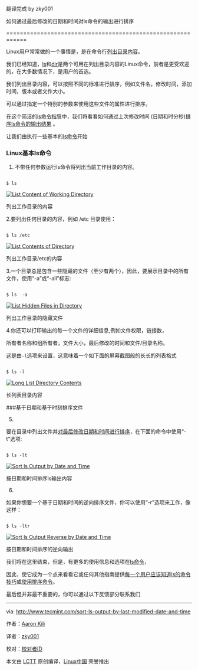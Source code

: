 翻译完成 by zky001

如何通过最后修改的日期和时间对ls命令的输出进行排序

============================================================

Linux用户常常做的一个事情是，是在命令行[列出目录内容][1]。

我们已经知道，[ls][2]和[dir][3]是两个可用在列出目录内容的Linux命令，前者是更受欢迎的，在大多数情况下，是用户的首选。

我们列出目录内容，可以按照不同的标准进行排序，例如文件名，修改时间，添加时间，版本或者文件大小。

可以通过指定一个特别的参数来使用这些文件的属性进行排序。

在这个简洁的[ls命令指导][4]中，我们将看看如何通过上次修改时间 (日期和时分秒)[排序ls命令的输出结果][5] 。

让我们由执行一些基本的[ls命令][6]开始

###  Linux基本ls命令



1. 不带任何参数运行ls命令将列出当前工作目录的内容。





```

$ ls 

```

[![List Content of Working Directory](http://www.tecmint.com/wp-content/uploads/2016/10/List-Content-of-Working-Directory.png)][7]



列出工作目录的内容



2.要列出任何目录的内容，例如 /etc 目录使用：



```

$ ls /etc

```

[![List Contents of Directory](http://www.tecmint.com/wp-content/uploads/2016/10/List-Contents-of-Directory.png)][8]




列出工作目录/etc的内容




3.一个目录总是包含一些隐藏的文件（至少有两个），因此，要展示目录中的所有文件，使用“-a”或“-all”标志:



```

$ ls  -a

```

[![List Hidden Files in Directory](http://www.tecmint.com/wp-content/uploads/2016/10/List-Hidden-Files-in-Directory.png)][9]



列出工作目录的隐藏文件

4.你还可以打印输出的每一个文件的详细信息,例如文件权限，链接数，

所有者名称和组所有者，文件大小，最后修改的时间和文件/目录名称。

这是由` -l `选项来设置，这意味着一个如下面的屏幕截图般的长长的列表格式



```

$ ls -l

```

[![Long List Directory Contents](http://www.tecmint.com/wp-content/uploads/2016/10/ls-Long-List-Format.png)][10]



长列表目录内容

###基于日期和基于时刻排序文件





5.

要在目录中列出文件并[对最后修改日期和时间进行排序][11]，在下面的命令中使用“-t”选项:



```

$ ls -lt 

```

[![Sort ls Output by Date and Time](http://www.tecmint.com/wp-content/uploads/2016/10/Sort-ls-Output-by-Date-and-Time.png)][12]




按日期和时间排序ls输出内容



6.

如果你想要一个基于日期和时间的逆向排序文件，你可以使用“-r”选项来工作，像这样：





```

$ ls -ltr

```

[![Sort ls Output Reverse by Date and Time](http://www.tecmint.com/wp-content/uploads/2016/10/Sort-ls-Output-Reverse-by-Date-and-Time.png)][13]


按日期和时间排序的逆向输出





我们将在这里结束，但是，有更多的使用信息和选项在[ls命令][14]，


因此，使它成为一个点来看看它或任何其他指南提供[每一个用户应该知道ls的命令技巧][15]或[使用排序命令][16]。

最后但并非最不重要的，你可以通过以下反馈部分联系我们




--------------------------------------------------------------------------------



via: http://www.tecmint.com/sort-ls-output-by-last-modified-date-and-time



作者：[Aaron Kili][a]

译者：[zky001](https://github.com/zky001)

校对：[校对者ID](https://github.com/校对者ID)



本文由 [LCTT](https://github.com/LCTT/TranslateProject) 原创编译，[Linux中国](https://linux.cn/) 荣誉推出



[a]:http://www.tecmint.com/author/aaronkili/

[1]:http://www.tecmint.com/file-and-directory-management-in-linux/

[2]:http://www.tecmint.com/15-basic-ls-command-examples-in-linux/

[3]:http://www.tecmint.com/linux-dir-command-usage-with-examples/

[4]:http://www.tecmint.com/tag/linux-ls-command/

[5]:http://www.tecmint.com/sort-command-linux/

[6]:http://www.tecmint.com/15-basic-ls-command-examples-in-linux/

[7]:http://www.tecmint.com/wp-content/uploads/2016/10/List-Content-of-Working-Directory.png

[8]:http://www.tecmint.com/wp-content/uploads/2016/10/List-Contents-of-Directory.png

[9]:http://www.tecmint.com/wp-content/uploads/2016/10/List-Hidden-Files-in-Directory.png

[10]:http://www.tecmint.com/wp-content/uploads/2016/10/ls-Long-List-Format.png

[11]:http://www.tecmint.com/find-and-sort-files-modification-date-and-time-in-linux/

[12]:http://www.tecmint.com/wp-content/uploads/2016/10/Sort-ls-Output-by-Date-and-Time.png

[13]:http://www.tecmint.com/wp-content/uploads/2016/10/Sort-ls-Output-Reverse-by-Date-and-Time.png

[14]:http://www.tecmint.com/tag/linux-ls-command/

[15]:http://www.tecmint.com/linux-ls-command-tricks/

[16]:http://www.tecmint.com/linux-sort-command-examples/

